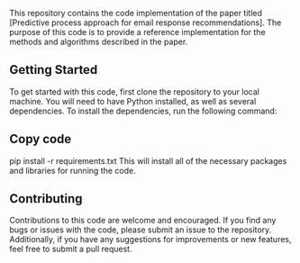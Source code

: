 This repository contains the code implementation of the paper titled [Predictive process approach for email response  recommendations]. The purpose of this code is to provide a reference implementation for the methods and algorithms described in the paper.

## Getting Started
To get started with this code, first clone the repository to your local machine. You will need to have Python installed, as well as several dependencies. To install the dependencies, run the following command:

## Copy code
pip install -r requirements.txt
This will install all of the necessary packages and libraries for running the code.

## Contributing
Contributions to this code are welcome and encouraged. If you find any bugs or issues with the code, please submit an issue to the repository. Additionally, if you have any suggestions for improvements or new features, feel free to submit a pull request.
